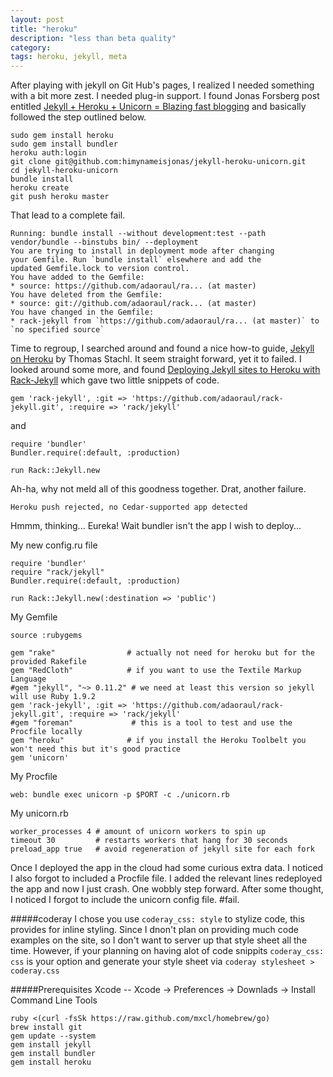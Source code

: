 ```yaml
---
layout: post
title: "heroku"
description: "less than beta quality"
category:
tags: heroku, jekyll, meta
---
```



After playing with jekyll on Git Hub's pages, I realized I needed something with a bit more zest. I needed plug-in support. I found Jonas Forsberg post entitled [Jekyll + Heroku + Unicorn = Blazing fast blogging](http://jonasforsberg.se/2012/07/22/jekyll-heroku-unicorn) and basically followed the step outlined below.

	sudo gem install heroku
	sudo gem install bundler
	heroku auth:login
	git clone git@github.com:himynameisjonas/jekyll-heroku-unicorn.git
	cd jekyll-heroku-unicorn
	bundle install
	heroku create
	git push heroku master


That lead to a complete fail.

	Running: bundle install --without development:test --path vendor/bundle --binstubs bin/ --deployment
	You are trying to install in deployment mode after changing
	your Gemfile. Run `bundle install` elsewhere and add the
	updated Gemfile.lock to version control.
	You have added to the Gemfile:
	* source: https://github.com/adaoraul/ra... (at master)
	You have deleted from the Gemfile:
	* source: git://github.com/adaoraul/rack... (at master)
	You have changed in the Gemfile:
	* rack-jekyll from `https://github.com/adaoraul/ra... (at master)` to `no specified source`

Time to regroup, I searched around and found a nice how-to guide, [Jekyll on Heroku](http://www.thomas.stachl.me/blog/2012/05/26/jekyll-on-heroku.html) by Thomas Stachl. It seem straight forward, yet it to failed. I looked around some more, and found [Deploying Jekyll sites to Heroku with Rack-Jekyll](http://www.mikemayo.org/2012/deploying-jekyll-sites-to-heroku-with-rack-jekyll) which gave two little snippets of code.

	gem 'rack-jekyll', :git => 'https://github.com/adaoraul/rack-jekyll.git', :require => 'rack/jekyll'

and

	require 'bundler'
	Bundler.require(:default, :production)

	run Rack::Jekyll.new

Ah-ha, why not meld all of this goodness together. Drat, another failure.

	Heroku push rejected, no Cedar-supported app detected

Hmmm, thinking... Eureka! Wait bundler isn't the app I wish to deploy...

 My new config.ru file

	require 'bundler'
	require "rack/jekyll"
	Bundler.require(:default, :production)

	run Rack::Jekyll.new(:destination => 'public')

My Gemfile

	source :rubygems

	gem "rake"                # actually not need for heroku but for the provided Rakefile
	gem "RedCloth"            # if you want to use the Textile Markup Language
	#gem "jekyll", "~> 0.11.2" # we need at least this version so jekyll will use Ruby 1.9.2
	gem 'rack-jekyll', :git => 'https://github.com/adaoraul/rack-jekyll.git', :require => 'rack/jekyll'
	#gem "foreman"             # this is a tool to test and use the Procfile locally
	gem "heroku"              # if you install the Heroku Toolbelt you won't need this but it's good practice
	gem 'unicorn'

My Procfile

	web: bundle exec unicorn -p $PORT -c ./unicorn.rb

My unicorn.rb

	worker_processes 4 # amount of unicorn workers to spin up
	timeout 30         # restarts workers that hang for 30 seconds
	preload_app true   # avoid regeneration of jekyll site for each fork


Once I deployed the app in the cloud had some curious extra data. I noticed I also forgot to included a Procfile file. I added the relevant lines redeployed the app and now I just crash. One wobbly step forward. After some thought, I noticed I forgot to include the unicorn config file. #fail.

#####coderay
I chose you use `coderay_css: style` to stylize code, this provides for inline styling. Since I dnon't plan on providing much code examples on the site, so I don't want to server up that style sheet all the time. However, if your planning on having alot of code snippits `coderay_css: css` is your option and generate your style sheet via `coderay stylesheet > coderay.css`

#####Prerequisites
 Xcode -- Xcode -> Preferences -> Downlads -> Install Command Line Tools

	ruby <(curl -fsSk https://raw.github.com/mxcl/homebrew/go)
	brew install git
	gem update --system
	gem install jekyll
	gem install bundler
	gem install heroku
